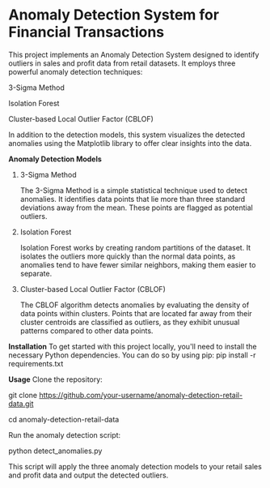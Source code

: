 # Anomaly Detection System for Financial Transactions
This project implements an Anomaly Detection System designed to identify outliers in sales and profit data from retail datasets. It employs three powerful anomaly detection techniques:

3-Sigma Method

Isolation Forest

Cluster-based Local Outlier Factor (CBLOF)


In addition to the detection models, this system visualizes the detected anomalies using the Matplotlib library to offer clear insights into the data.

**Anomaly Detection Models**
1. 3-Sigma Method
   
   The 3-Sigma Method is a simple statistical technique used to detect anomalies. It identifies data points that lie more than three standard      deviations away from the mean. These points are flagged as potential outliers.

3. Isolation Forest
   
   Isolation Forest works by creating random partitions of the dataset. It isolates the outliers more quickly than the normal data points, as      anomalies tend to have fewer similar neighbors, making them easier to separate.

5. Cluster-based Local Outlier Factor (CBLOF)
   
   The CBLOF algorithm detects anomalies by evaluating the density of data points within clusters. Points that are located far away from their     cluster centroids are classified as outliers, as they exhibit unusual patterns compared to other data points.

**Installation**
To get started with this project locally, you'll need to install the necessary Python dependencies. You can do so by using pip:
pip install -r requirements.txt

**Usage**
Clone the repository:

git clone https://github.com/your-username/anomaly-detection-retail-data.git

cd anomaly-detection-retail-data

Run the anomaly detection script:

python detect_anomalies.py

This script will apply the three anomaly detection models to your retail sales and profit data and output the detected outliers.

